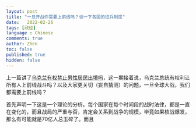 ```yaml
---
layout: post
title: "一旦开战你需要上前线吗？谈一下各国的征兵制度"
date:   2022-02-26
tags: [政经]
language : Chinese
comments: true
author: Zhen
toc: false
published: true
hidden: false
---
```

上一篇讲了[乌克兰有权禁止男性居民出境吗](/乌克兰有权禁止男性居民出境吗)，这一期接着说，乌克兰总统有权利让所有人上前线战斗吗？以及大家更关切（妄自猜测）的问题，一旦全球大战，我们都需要上前线吗？

首先声明一下这是一个理论的分析。每个国家在每个时间段的战时法律，都是一直在变化的，而且战局的严重与否，肯定会关系到战争的规模，毕竟如果核战爆发，那么有可能就是70亿人总玉碎了。而且


<!--stackedit_data:
eyJoaXN0b3J5IjpbLTczMzQ4Mzk3NF19
-->